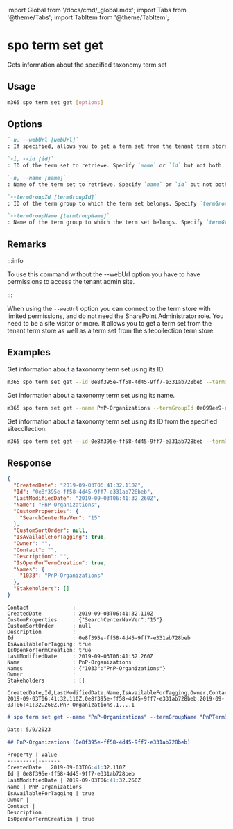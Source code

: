 <!-- DISCLAIMER: All secrets, passwords, and sensitive values in this document are examples only and not real credentials. -->
import Global from '/docs/cmd/_global.mdx';
import Tabs from '@theme/Tabs';
import TabItem from '@theme/TabItem';

# spo term set get

Gets information about the specified taxonomy term set

## Usage

```sh
m365 spo term set get [options]
```

## Options

```md definition-list
`-u, --webUrl [webUrl]`
: If specified, allows you to get a term set from the tenant term store as well as the sitecollection specific term store. Defaults to the tenant admin site.

`-i, --id [id]`
: ID of the term set to retrieve. Specify `name` or `id` but not both.

`-n, --name [name]`
: Name of the term set to retrieve. Specify `name` or `id` but not both.

`--termGroupId [termGroupId]`
: ID of the term group to which the term set belongs. Specify `termGroupId` or `termGroupName` but not both.

`--termGroupName [termGroupName]`
: Name of the term group to which the term set belongs. Specify `termGroupId` or `termGroupName` but not both.
```

<Global />

## Remarks

:::info

To use this command without the --webUrl option you have to have permissions to access the tenant admin site.

:::

When using the `--webUrl` option you can connect to the term store with limited permissions, and do not need the SharePoint Administrator role. You need to be a site visitor or more. It allows you to get a term set from the tenant term store as well as a term set from the sitecollection term store.

## Examples

Get information about a taxonomy term set using its ID.

```sh
m365 spo term set get --id 0e8f395e-ff58-4d45-9ff7-e331ab728beb --termGroupName PnPTermSets
```

Get information about a taxonomy term set using its name.

```sh
m365 spo term set get --name PnP-Organizations --termGroupId 0a099ee9-e231-4ae9-a5b6-d7f94a0d241d
```

Get information about a taxonomy term set using its ID from the specified sitecollection.

```sh
m365 spo term set get --id 0e8f395e-ff58-4d45-9ff7-e331ab728beb --termGroupName PnPTermSets --webUrl https://contoso.sharepoint.com/sites/project-x
```

## Response

<Tabs>
  <TabItem value="JSON">

  ```json
  {
    "CreatedDate": "2019-09-03T06:41:32.110Z",
    "Id": "0e8f395e-ff58-4d45-9ff7-e331ab728beb",
    "LastModifiedDate": "2019-09-03T06:41:32.260Z",
    "Name": "PnP-Organizations",
    "CustomProperties": {
      "SearchCenterNavVer": "15"
    },
    "CustomSortOrder": null,
    "IsAvailableForTagging": true,
    "Owner": "",
    "Contact": "",
    "Description": "",
    "IsOpenForTermCreation": true,
    "Names": {
      "1033": "PnP-Organizations"
    },
    "Stakeholders": []
  }
  ```

  </TabItem>
  <TabItem value="Text">

  ```text
  Contact              :
  CreatedDate          : 2019-09-03T06:41:32.110Z
  CustomProperties     : {"SearchCenterNavVer":"15"}
  CustomSortOrder      : null
  Description          :
  Id                   : 0e8f395e-ff58-4d45-9ff7-e331ab728beb
  IsAvailableForTagging: true
  IsOpenForTermCreation: true
  LastModifiedDate     : 2019-09-03T06:41:32.260Z
  Name                 : PnP-Organizations
  Names                : {"1033":"PnP-Organizations"}
  Owner                :
  Stakeholders         : []
  ```

  </TabItem>
  <TabItem value="CSV">

  ```csv
  CreatedDate,Id,LastModifiedDate,Name,IsAvailableForTagging,Owner,Contact,Description,IsOpenForTermCreation
  2019-09-03T06:41:32.110Z,0e8f395e-ff58-4d45-9ff7-e331ab728beb,2019-09-03T06:41:32.260Z,PnP-Organizations,1,,,,1
  ```

  </TabItem>
  <TabItem value="Markdown">

  ```md
  # spo term set get --name "PnP-Organizations" --termGroupName "PnPTermSets"

  Date: 5/9/2023

  ## PnP-Organizations (0e8f395e-ff58-4d45-9ff7-e331ab728beb)

  Property | Value
  ---------|-------
  CreatedDate | 2019-09-03T06:41:32.110Z
  Id | 0e8f395e-ff58-4d45-9ff7-e331ab728beb
  LastModifiedDate | 2019-09-03T06:41:32.260Z
  Name | PnP-Organizations
  IsAvailableForTagging | true
  Owner |
  Contact |
  Description |
  IsOpenForTermCreation | true
  ```

  </TabItem>
</Tabs>
